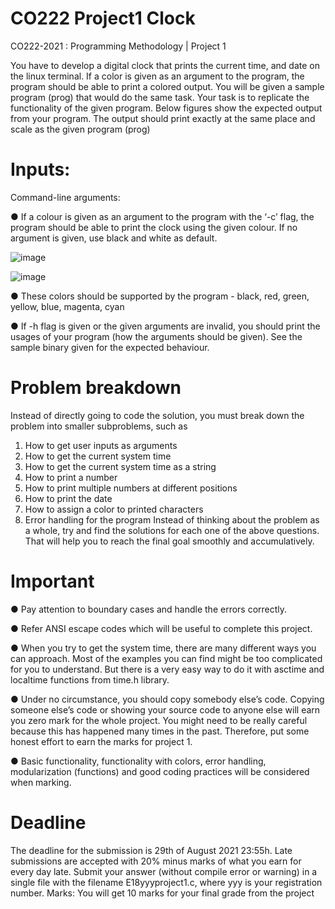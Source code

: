 # CO222 Project1 Clock
CO222-2021 : Programming Methodology | Project 1

You have to develop a digital clock that prints the current time, and date on the linux
terminal. If a color is given as an argument to the program, the program should be able to
print a colored output. You will be given a sample program (prog) that would do the same
task. Your task is to replicate the functionality of the given program. Below figures show the
expected output from your program.
The output should print exactly at the same place and scale as the given program
(prog)

# Inputs:

Command-line arguments:

● If a colour is given as an argument to the program with the ‘-c’ flag, the program
should be able to print the clock using the given colour. If no argument is given, use
black and white as default.

![image](https://user-images.githubusercontent.com/73381996/130306703-2f5ba104-cb0d-493a-830b-713f7cc28da9.png)

![image](https://user-images.githubusercontent.com/73381996/130306705-ac47b02b-2d72-4bdf-b859-89ac56c0627e.png)


● These colors should be supported by the program - black, red, green, yellow, blue,
magenta, cyan

● If -h flag is given or the given arguments are invalid, you should print the usages of
your program (how the arguments should be given). See the sample binary given for
the expected behaviour.

# Problem breakdown
Instead of directly going to code the solution, you must break down the problem into smaller
subproblems, such as
1. How to get user inputs as arguments
2. How to get the current system time
3. How to get the current system time as a string
4. How to print a number
5. How to print multiple numbers at different positions
6. How to print the date
7. How to assign a color to printed characters
8. Error handling for the program
Instead of thinking about the problem as a whole, try and find the solutions for each one of
the above questions. That will help you to reach the final goal smoothly and accumulatively.

# Important

● Pay attention to boundary cases and handle the errors correctly.

● Refer ANSI escape codes which will be useful to complete this project.

● When you try to get the system time, there are many different ways you can
approach. Most of the examples you can find might be too complicated for you to
understand. But there is a very easy way to do it with asctime and localtime functions
from time.h library.

● Under no circumstance, you should copy somebody else’s code. Copying someone
else’s code or showing your source code to anyone else will earn you zero mark for
the whole project. You might need to be really careful because this has happened
many times in the past. Therefore, put some honest effort to earn the marks for
project 1.

● Basic functionality, functionality with colors, error handling, modularization (functions)
and good coding practices will be considered when marking.

# Deadline
The deadline for the submission is 29th of August 2021 23:55h. Late submissions are
accepted with 20% minus marks of what you earn for every day late. Submit your
answer (without compile error or warning) in a single file with the filename E18yyyproject1.c,
where yyy is your registration number.
Marks: You will get 10 marks for your final grade from the project

